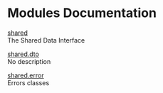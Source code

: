 # Modules Documentation

[shared](https://github.com/pyrustic/shared/blob/master/docs/modules/content/shared/README.md#module-overview)
<br>
The Shared Data Interface


[shared.dto](https://github.com/pyrustic/shared/blob/master/docs/modules/content/shared.dto/README.md#module-overview)
<br>
No description


[shared.error](https://github.com/pyrustic/shared/blob/master/docs/modules/content/shared.error/README.md#module-overview)
<br>
Errors classes


